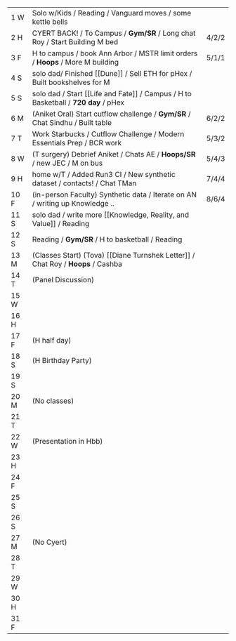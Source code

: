 |      |                                                                                    |       |
| ---- | ---------------------------------------------------------------------------------- | ----- |
| 1  W | Solo w/Kids / Reading / Vanguard moves / some kettle bells                         |       |
| 2  H | CYERT BACK! / To Campus / **Gym/SR** / Long chat Roy / Start Building M bed        | 4/2/2 |
| 3  F | H to campus / book Ann Arbor / MSTR limit orders / **Hoops** / More M building     | 5/1/1 |
| 4  S | solo dad/ Finished [[Dune]] / Sell ETH for pHex / Built bookshelves for M          |       |
| 5  S | solo dad / Start [[Life and Fate]] / Campus / H to Basketball / **720 day** / pHex |       |
| 6  M | (Aniket Oral) Start cutflow challenge / **Gym/SR** / Chat Sindhu / Built table     | 6/2/2 |
| 7  T | Work Starbucks / Cutflow Challenge / Modern Essentials Prep / BCR work             | 5/3/2 |
| 8  W | (T surgery) Debrief Aniket / Chats AE / **Hoops/SR** / new JEC / M on bus          | 5/4/3 |
| 9  H | home w/T / Added Run3 CI / New synthetic dataset / contacts! / Chat TMan           | 7/4/4 |
| 10 F | (in-person Faculty) Synthetic data / Iterate on AN / writing up Knowledge ..       | 8/6/4 |
| 11 S | solo dad / write more [[Knowledge, Reality, and Value]] / Reading                  |       |
| 12 S | Reading / **Gym/SR** / H to basketball / Reading                                   |       |
| 13 M | (Classes Start) (Tova) [[Diane Turnshek Letter]] / Chat Roy / **Hoops** / Cashba   |       |
| 14 T | (Panel Discussion)                                                                 |       |
| 15 W |                                                                                    |       |
| 16 H |                                                                                    |       |
| 17 F | (H half day)                                                                       |       |
| 18 S | (H Birthday Party)                                                                 |       |
| 19 S |                                                                                    |       |
| 20 M | (No classes)                                                                       |       |
| 21 T |                                                                                    |       |
| 22 W | (Presentation in Hbb)                                                              |       |
| 23 H |                                                                                    |       |
| 24 F |                                                                                    |       |
| 25 S |                                                                                    |       |
| 26 S |                                                                                    |       |
| 27 M | (No Cyert)                                                                         |       |
| 28 T |                                                                                    |       |
| 29 W |                                                                                    |       |
| 30 H |                                                                                    |       |
| 31 F |                                                                                    |       |
